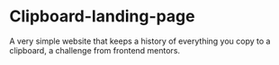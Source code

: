 # Clipboard-landing-page
A very simple website that keeps a history of everything you copy to a clipboard, a challenge from frontend mentors.
